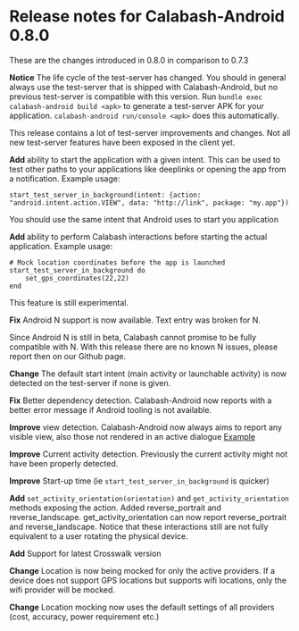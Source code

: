 # Release notes for Calabash-Android 0.8.0

These are the changes introduced in 0.8.0 in comparison to 0.7.3

**Notice** The life cycle of the test-server has changed. You should in general always use the test-server that is shipped with Calabash-Android, but no previous test-server is compatible with this version. Run `bundle exec calabash-android build <apk>` to generate a test-server APK for your application. `calabash-android run/console <apk>` does this automatically.

This release contains a lot of test-server improvements and changes. Not all new test-server features have been exposed in the client yet.

**Add** ability to start the application with a given intent. This can be used to test other paths to your applications like deeplinks or opening the app from a notification. Example usage:

```
start_test_server_in_background(intent: {action: "android.intent.action.VIEW", data: "http://link", package: "my.app"})
```

You should use the same intent that Android uses to start you application

**Add** ability to perform Calabash interactions before starting the actual application. Example usage:

```
# Mock location coordinates before the app is launched
start_test_server_in_background do
	set_gps_coordinates(22,22)
end
```

This feature is still experimental.

**Fix** Android N support is now available. Text entry was broken for N.

Since Android N is still in beta, Calabash cannot promise to be fully compatible with N. With this release there are no known N issues, please report then on our Github page.

**Change** The default start intent (main activity or launchable activity) is now detected on the test-server if none is given.

**Fix** Better dependency detection. Calabash-Android now reports with a better error message if Android tooling is not available.

**Improve** view detection. Calabash-Android now always aims to report any visible view, also those not rendered in an active dialogue [Example](https://github.com/calabash/calabash-android/blob/25c382c0f7ac2357c9db5192750cb977c4dafe3d/ruby-gem/api/features/querying.feature#L36)

**Improve** Current activity detection. Previously the current activity might not have been properly detected.

**Improve** Start-up time (ie `start_test_server_in_background` is quicker)

**Add** `set_activity_orientation(orientation)` and `get_activity_orientation` methods exposing the action. Added reverse_portrait and reverse_landscape. get_activity_orientation can now report reverse_portrait and reverse_landscape. Notice that these interactions still are not fully equivalent to a user rotating the physical device.

**Add** Support for latest Crosswalk version

**Change** Location is now being mocked for only the active providers. If a device does not support GPS locations but supports wifi locations, only the wifi provider will be mocked.

**Change** Location mocking now uses the default settings of all providers (cost, accuracy, power requirement etc.)
